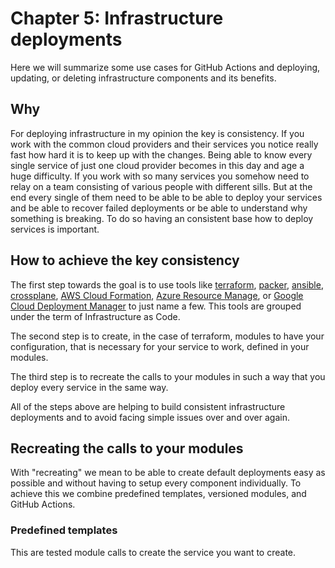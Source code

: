 # Chapter 5: Infrastructure deployments

Here we will summarize some use cases for GitHub Actions and deploying, updating, or deleting infrastructure components and its benefits.

## Why

For deploying infrastructure in my opinion the key is consistency.
If you work with the common cloud providers and their services you notice really fast how hard it is to keep up with the changes. Being able to know every single service of just one cloud provider becomes in this day and age a huge difficulty. If you work with so many services you somehow need to relay on a team consisting of various people with different sills. But at the end every single of them need to be able to be able to deploy your services and be able to recover failed deployments or be able to understand why something is breaking. To do so having an consistent base how to deploy services is important.

## How to achieve the key consistency

The first step towards the goal is to use tools like [terraform](https://www.terraform.io/), [packer](https://www.packer.io/), [ansible](https://docs.ansible.com/), [crossplane](https://crossplane.io/), [AWS Cloud Formation](https://aws.amazon.com/cloudformation/), [Azure Resource Manage](https://learn.microsoft.com/en-us/azure/azure-resource-manager/management/overview), or [Google Cloud Deployment Manager](https://cloud.google.com/deployment-manager/docs) to just name a few. This tools are grouped under the term of Infrastructure as Code.

The second step is to create, in the case of terraform, modules to have your configuration, that is necessary for your service to work, defined in your modules.

The third step is to recreate the calls to your modules in such a way that you deploy every service in the same way.

All of the steps above are helping to build consistent infrastructure deployments and to avoid facing simple issues over and over again.

## Recreating the calls to your modules

With "recreating" we mean to be able to create default deployments easy as possible and without having to setup every component individually.
To achieve this we combine predefined templates, versioned modules, and GitHub Actions.

### Predefined templates

This are tested module calls to create the service you want to create. 